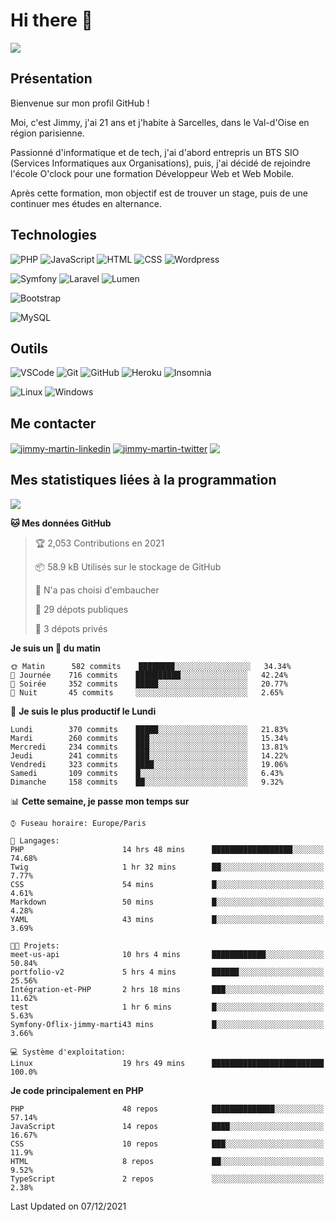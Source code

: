 # Hi there 👋

![](https://komarev.com/ghpvc/?username=jimmy-martin&color=1a1b27)

<!--
**jimmy-martin/jimmy-martin** is a ✨ _special_ ✨ repository because its `README.md` (this file) appears on your GitHub profile.

Here are some ideas to get you started:

- 🔭 I’m currently working on ...
- 🌱 I’m currently learning ...
- 👯 I’m looking to collaborate on ...
- 🤔 I’m looking for help with ...
- 💬 Ask me about ...
- 📫 How to reach me: ...
- 😄 Pronouns: ...
- ⚡ Fun fact: ...
-->

## Présentation

Bienvenue sur mon profil GitHub !

Moi, c'est Jimmy, j'ai 21 ans et j'habite à Sarcelles, dans le Val-d'Oise en région parisienne.

Passionné d'informatique et de tech, j'ai d'abord entrepris un BTS SIO (Services Informatiques aux Organisations), puis, j'ai décidé de rejoindre l'école O'clock pour une formation Développeur Web et Web Mobile.

Après cette formation, mon objectif est de trouver un stage, puis de une continuer mes études en alternance.

## Technologies

<div>

![PHP](https://img.shields.io/badge/PHP-777BB4?style=for-the-badge&logo=php&logoColor=white) ![JavaScript](https://img.shields.io/badge/JavaScript-F7DF1E?style=for-the-badge&logo=javascript&logoColor=black) ![HTML](https://img.shields.io/badge/HTML-E34F26?style=for-the-badge&logo=html5&logoColor=white) ![CSS](https://img.shields.io/badge/CSS-1572B6?&style=for-the-badge&logo=css3&logoColor=white) ![Wordpress](https://img.shields.io/badge/WordPress-0078D6?style=for-the-badge&logo=wordpress&logoColor=white)

</div>
<div>

![Symfony](https://img.shields.io/badge/Symfony-092E20?style=for-the-badge&logo=symfony&logoColor=white) ![Laravel](https://img.shields.io/badge/Laravel-FF2D20?style=for-the-badge&logo=laravel&logoColor=white) ![Lumen](https://img.shields.io/badge/Lumen-FF2D20?style=for-the-badge&logo=lumen&logoColor=white)

</div>
<div>

![Bootstrap](https://img.shields.io/badge/Bootstrap-563D7C?style=for-the-badge&logo=bootstrap&logoColor=white)

</div>
<div>

![MySQL](https://img.shields.io/badge/MySQL-4479A1?style=for-the-badge&logo=mysql&logoColor=white)

</div>

## Outils

![VSCode](https://img.shields.io/badge/VSCode-007ACC?style=for-the-badge&logo=visual-studio-code&logoColor=white)
![Git](https://img.shields.io/badge/Git-F05032?style=for-the-badge&logo=git&logoColor=white)
![GitHub](https://img.shields.io/badge/GitHub-100000?style=for-the-badge&logo=github&logoColor=white)
![Heroku](https://img.shields.io/badge/Heroku-6762a6?style=for-the-badge&logo=heroku&logoColor=white)
![Insomnia](https://img.shields.io/badge/Insomnia-5600cd?style=for-the-badge&logo=insomnia&logoColor=white)

![Linux](https://img.shields.io/badge/Linux-FCC624?style=for-the-badge&logo=linux&logoColor=white)
![Windows](https://img.shields.io/badge/Windows-0078D6?style=for-the-badge&logo=windows&logoColor=white)

## Me contacter

<p>
<a href="https://www.linkedin.com/in/jimmy-martin-dev/" target="blank"><img align="center" src="https://img.shields.io/badge/-LinkedIn-0077B5?style=for-the-badge&logo=Linkedin&logoColor=white&link=https://www.linkedin.com/in/jimmy-martin-dev/" alt="jimmy-martin-linkedin"/></a>
<a href="https://twitter.com/jimmydev_" target="blank"><img align="center" src="https://img.shields.io/badge/-Twitter-1DA1F2?style=for-the-badge&logo=Twitter&logoColor=white&link=https://twitter.com/jimmydev_" alt="jimmy-martin-twitter"/></a>
 <a href="mailto:jimmy.martin952@gmail.com" target="blank"><img align="center" src="https://img.shields.io/badge/gmail-D14836?style=for-the-badge&logo=gmail&logoColor=white" /></a>
</p>

## Mes statistiques liées à la programmation

<a href="https://github-readme-stats.vercel.app/api/top-langs/?username=jimmy-martin&layout=compact">
  <img align="center" src="https://github-readme-stats.vercel.app/api/top-langs/?username=jimmy-martin&layout=compact"/>
</a>



<!--START_SECTION:waka-->
**🐱 Mes données GitHub** 

> 🏆 2,053 Contributions en 2021
 > 
> 📦 58.9 kB Utilisés sur le stockage de GitHub 
 > 
> 🚫 N'a pas choisi d'embaucher
 > 
> 📜 29 dépots publiques 
 > 
> 🔑 3 dépots privés  
 > 
**Je suis un 🐤 du matin** 

```text
🌞 Matin      582 commits    ████████░░░░░░░░░░░░░░░░░   34.34% 
🌆 Journée    716 commits    ██████████░░░░░░░░░░░░░░░   42.24% 
🌃 Soirée     352 commits    █████░░░░░░░░░░░░░░░░░░░░   20.77% 
🌙 Nuit       45 commits     ░░░░░░░░░░░░░░░░░░░░░░░░░   2.65%

```
📅 **Je suis le plus productif le Lundi** 

```text
Lundi        370 commits    █████░░░░░░░░░░░░░░░░░░░░   21.83% 
Mardi        260 commits    ███░░░░░░░░░░░░░░░░░░░░░░   15.34% 
Mercredi     234 commits    ███░░░░░░░░░░░░░░░░░░░░░░   13.81% 
Jeudi        241 commits    ███░░░░░░░░░░░░░░░░░░░░░░   14.22% 
Vendredi     323 commits    ████░░░░░░░░░░░░░░░░░░░░░   19.06% 
Samedi       109 commits    █░░░░░░░░░░░░░░░░░░░░░░░░   6.43% 
Dimanche     158 commits    ██░░░░░░░░░░░░░░░░░░░░░░░   9.32%

```


📊 **Cette semaine, je passe mon temps sur** 

```text
⌚︎ Fuseau horaire: Europe/Paris

💬 Langages: 
PHP                      14 hrs 48 mins      ██████████████████░░░░░░░   74.68% 
Twig                     1 hr 32 mins        ██░░░░░░░░░░░░░░░░░░░░░░░   7.77% 
CSS                      54 mins             █░░░░░░░░░░░░░░░░░░░░░░░░   4.61% 
Markdown                 50 mins             █░░░░░░░░░░░░░░░░░░░░░░░░   4.28% 
YAML                     43 mins             █░░░░░░░░░░░░░░░░░░░░░░░░   3.69%

🐱‍💻 Projets: 
meet-us-api              10 hrs 4 mins       ████████████░░░░░░░░░░░░░   50.84% 
portfolio-v2             5 hrs 4 mins        ██████░░░░░░░░░░░░░░░░░░░   25.56% 
Intégration-et-PHP       2 hrs 18 mins       ███░░░░░░░░░░░░░░░░░░░░░░   11.62% 
test                     1 hr 6 mins         █░░░░░░░░░░░░░░░░░░░░░░░░   5.63% 
Symfony-Oflix-jimmy-marti43 mins             █░░░░░░░░░░░░░░░░░░░░░░░░   3.66%

💻 Système d'exploitation: 
Linux                    19 hrs 49 mins      █████████████████████████   100.0%

```

**Je code principalement en PHP** 

```text
PHP                      48 repos            ██████████████░░░░░░░░░░░   57.14% 
JavaScript               14 repos            ████░░░░░░░░░░░░░░░░░░░░░   16.67% 
CSS                      10 repos            ███░░░░░░░░░░░░░░░░░░░░░░   11.9% 
HTML                     8 repos             ██░░░░░░░░░░░░░░░░░░░░░░░   9.52% 
TypeScript               2 repos             ░░░░░░░░░░░░░░░░░░░░░░░░░   2.38%

```



 Last Updated on 07/12/2021
<!--END_SECTION:waka-->


